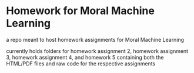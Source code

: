 # Homework for Moral Machine Learning
a repo meant to host homework assignments for Moral Machine Learning

currently holds folders for homework assignment 2, homework assignment 3, homework assignment 4, and homework 5 containing both the HTML/PDF files and raw code for the respective assignments
